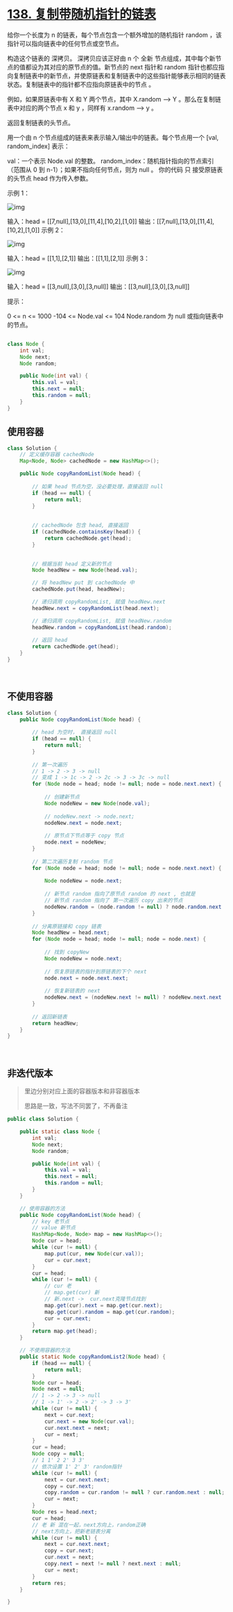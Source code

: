 # [138. 复制带随机指针的链表](https://leetcode.cn/problems/copy-list-with-random-pointer/)



给你一个长度为 n 的链表，每个节点包含一个额外增加的随机指针 random ，该指针可以指向链表中的任何节点或空节点。

构造这个链表的 深拷贝。 深拷贝应该正好由 n 个 全新 节点组成，其中每个新节点的值都设为其对应的原节点的值。新节点的 next 指针和 random 指针也都应指向复制链表中的新节点，并使原链表和复制链表中的这些指针能够表示相同的链表状态。复制链表中的指针都不应指向原链表中的节点 。

例如，如果原链表中有 X 和 Y 两个节点，其中 X.random --> Y 。那么在复制链表中对应的两个节点 x 和 y ，同样有 x.random --> y 。

返回复制链表的头节点。

用一个由 n 个节点组成的链表来表示输入/输出中的链表。每个节点用一个 [val, random_index] 表示：

val：一个表示 Node.val 的整数。
random_index：随机指针指向的节点索引（范围从 0 到 n-1）；如果不指向任何节点，则为  null 。
你的代码 只 接受原链表的头节点 head 作为传入参数。

示例 1：

![img](/Users/alton_z/Documents/profile/theory-java/Data-structures-and-algorithms/docs/images/e1.png)

输入：head = [[7,null],[13,0],[11,4],[10,2],[1,0]]
输出：[[7,null],[13,0],[11,4],[10,2],[1,0]]
示例 2：

![img](/Users/alton_z/Documents/profile/theory-java/Data-structures-and-algorithms/docs/images/e2.png)

输入：head = [[1,1],[2,1]]
输出：[[1,1],[2,1]]
示例 3：

![img](/Users/alton_z/Documents/profile/theory-java/Data-structures-and-algorithms/docs/images/e3.png)

输入：head = [[3,null],[3,0],[3,null]]
输出：[[3,null],[3,0],[3,null]]


提示：

0 <= n <= 1000
-104 <= Node.val <= 104
Node.random 为 null 或指向链表中的节点。

```java

class Node {
    int val;
    Node next;
    Node random;

    public Node(int val) {
        this.val = val;
        this.next = null;
        this.random = null;
    }
}
```



## 使用容器

```java
class Solution {
    // 定义缓存容器 cachedNode 
    Map<Node, Node> cachedNode = new HashMap<>();

    public Node copyRandomList(Node head) {
        
        // 如果 head 节点为空，没必要处理，直接返回 null
        if (head == null) {
            return null;
        }
        
        
        // cachedNode 包含 head, 直接返回
        if (cachedNode.containsKey(head)) {
            return cachedNode.get(head);
        }
        

        // 根据当前 head 定义新的节点
        Node headNew = new Node(head.val);

        // 将 headNew put 到 cachedNode 中
        cachedNode.put(head, headNew);

        // 递归调用 copyRandomList, 赋值 headNew.next 
        headNew.next = copyRandomList(head.next);

        // 递归调用 copyRandomList, 赋值 headNew.random 
        headNew.random = copyRandomList(head.random);
        
        // 返回 head
        return cachedNode.get(head);
    }
}
```

&nbsp;

## 不使用容器

```java
class Solution {
    public Node copyRandomList(Node head) {
        
        // head 为空时， 直接返回 null
        if (head == null) {
            return null;
        }
        
        // 第一次遍历
        // 1 -> 2 -> 3 -> null
  		// 变成 1 -> 1c -> 2 -> 2c -> 3 -> 3c -> null
        for (Node node = head; node != null; node = node.next.next) {
            
            // 创建新节点
            Node nodeNew = new Node(node.val);
            
            // nodeNew.next -> node.next;
            nodeNew.next = node.next;
            
            // 原节点下节点等于 copy 节点
            node.next = nodeNew;
        }
        
        // 第二次遍历复制 random 节点
        for (Node node = head; node != null; node = node.next.next) {
            
            Node nodeNew = node.next;
            
            // 新节点 random 指向了原节点 random 的 next , 也就是
            // 新节点 random 指向了 第一次遍历 copy 出来的节点
            nodeNew.random = (node.random != null) ? node.random.next : null;
        }
        
        // 分离原链接和 copy 链表
        Node headNew = head.next;
        for (Node node = head; node != null; node = node.next) {
            
            // 找到 copyNew 
            Node nodeNew = node.next;
            
            // 恢复原链表的指针到原链表的下个 next
            node.next = node.next.next;
            
            // 恢复新链表的 next
            nodeNew.next = (nodeNew.next != null) ? nodeNew.next.next : null;
        }
        
        // 返回新链表
        return headNew;
    }
}
```

&nbsp;

## 非迭代版本

> 里边分别对应上面的容器版本和非容器版本
>
> 思路是一致，写法不同罢了，不再备注

```java
public class Solution {

	public static class Node {
		int val;
		Node next;
		Node random;

		public Node(int val) {
			this.val = val;
			this.next = null;
			this.random = null;
		}
	}

    // 使用容器的方法
	public Node copyRandomList(Node head) {
		// key 老节点
		// value 新节点
		HashMap<Node, Node> map = new HashMap<>();
		Node cur = head;
		while (cur != null) {
			map.put(cur, new Node(cur.val));
			cur = cur.next;
		}
		cur = head;
		while (cur != null) {
			// cur 老
			// map.get(cur) 新
			// 新.next ->  cur.next克隆节点找到
			map.get(cur).next = map.get(cur.next);
			map.get(cur).random = map.get(cur.random);
			cur = cur.next;
		}
		return map.get(head);
	}

    // 不使用容器的方法
	public static Node copyRandomList2(Node head) {
		if (head == null) {
			return null;
		}
		Node cur = head;
		Node next = null;
		// 1 -> 2 -> 3 -> null
		// 1 -> 1' -> 2 -> 2' -> 3 -> 3'
		while (cur != null) {
			next = cur.next;
			cur.next = new Node(cur.val);
			cur.next.next = next;
			cur = next;
		}
		cur = head;
		Node copy = null;
		// 1 1' 2 2' 3 3'
		// 依次设置 1' 2' 3' random指针
		while (cur != null) {
			next = cur.next.next;
			copy = cur.next;
			copy.random = cur.random != null ? cur.random.next : null;
			cur = next;
		}
		Node res = head.next;
		cur = head;
		// 老 新 混在一起，next方向上，random正确
		// next方向上，把新老链表分离
		while (cur != null) {
			next = cur.next.next;
			copy = cur.next;
			cur.next = next;
			copy.next = next != null ? next.next : null;
			cur = next;
		}
		return res;
	}

}
```

